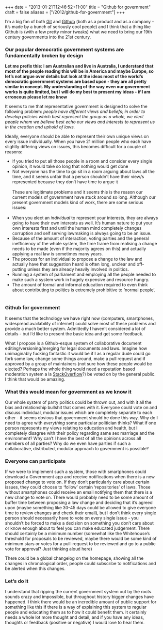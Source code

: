 +++
date = "2013-01-21T12:46:52+11:00"
title = "Github for government"
draft = false
aliases = ["/2012/github-for-government"]
+++

<p>I&#8217;m a big fan of both <a href='http://git-scm.com/'>Git</a> and <a href='http://github.com/'>Github</a> (both as a product and as a company - it&#8217;s made by a bunch of seriously cool people) and I think that a thing like Github is (with a few pretty minor tweaks) what we need to bring our 19th century governments into the 21st century.</p>

<h3 id='our_popular_democratic_government_systems_are_fundamentally_broken_by_design'>Our popular democratic government systems are fundamentally broken by design</h3>

<p><strong>Let me prefix this: I am Australian and live in Australia, I understand that most of the people reading this will be in America and maybe Europe, so let&#8217;s not argue over details but look at the ideas most of the world&#8217;s democratic government systems are based upon - they are all pretty similar in concept. My understanding of the way even our government works is quite limited, but I will do my best to present my ideas - if I am erroneous please let me know</strong></p>

<p>It seems to me that representative government is designed to solve the following problem: <em>people have different views and beliefs; in order to develop policies which best represent the group as a whole, we elect people whom we believe best echo our views and interests to represent us in the creation and uphold of laws.</em></p>

<p>Ideally, everyone should be able to represent their own unique views on every issue individually. When you have 21 million people who each have slightly differing views on issues, this becomes difficult for a couple of reasons:</p>

<ul>
<li>If you tried to put all those people in a room and consider every single opinion, it would take so long that nothing would get done</li>

<li>Not everyone has the time to go sit in a room arguing about laws all the time, and it seems unfair that a person shouldn&#8217;t have their view/s represented because they don&#8217;t have time to argue it <br /><br /> These are legitimate problems and it seems this is the reason our current models of government have stuck around so long. Although our present government models kind of work, there are some serious issues: <br /><br /></li>

<li>When you elect an <em>individual</em> to represent your interests, they are always going to have their own interests as well. It&#8217;s human nature to put your own interests first and until the human mind completely changes corruption and self serving lawmaking is always going to be an issue.</li>

<li>Because of the amount of interaction, voting parties and the general inefficiency of the whole system, the time frame from realising a change needs to be made (even if the majority agrees on this) and actually applying a real law is sometimes many years.</li>

<li>The process for an individual to propose a change to the law and actually have that suggestion heard is often long, unclear and off-putting unless they are already heavily involved in politics.</li>

<li>Running a system of parliament and employing all the people needed to make such a system work in hugely expensive and resource hungry.</li>

<li>The amount of formal and informal education required to even think about contributing to politics is extremely prohibitive to &#8216;normal people&#8217;. <br /><br /></li>
</ul>

<h3 id='github_for_government'>Github for government</h3>

<p>It seems that the technology we have right now (computers, smartphones, widespread availability of internet) could solve most of these problems and provide a much better system. Admittedly I haven&#8217;t considered a lot of details - but I&#8217;d like to present the basic idea and get some feedback.</p>

<p>What I propose is a Github-esque system of collaborative document editing/versioning/merging for legal documents and laws. Imagine how unimaginably fucking fantastic it would be if I as a regular dude could go fork some law, change some things around, make a pull request and if approved by a group of maintainers (not sure how these people would be elected? Perhaps the whole thing would need a reputation based moderation system a la <a href='http://stackoverflow.com/'>StackOverflow</a>?) be voted on by the general public. I think that would be amazing.</p>

<h3 id='what_this_would_mean_for_government_as_we_know_it'>What this would mean for government as we know it</h3>

<p>Our whole system of party politics could be thrown out, and with it all the bias and relationship bullshit that comes with it. Everyone could vote on and discuss individual, modular issues which are completely separate to each other - it seems obvious that government should be done this way. Why do I need to agree with <em>everything</em> some particular politician thinks? What if one person represents my views relating to education and health, but I completely disagree with their policy regarding same sex marriage and the environment? Why can&#8217;t I have the best of all the opinions across all members of all parties? Why do we even have parties if such a collaborative, distributed, modular approach to government is possible?</p>

<h3 id='everyone_can_participate'>Everyone can participate</h3>

<p>If we were to implement such a system, those with smartphones could download a Government app and receive notifications when there is a new proposed change to vote on. If they don&#8217;t particularly care about certain issues, they could choose to &#8216;follow&#8217; certain &#8216;repositories&#8217; of laws. Those without smartphones could receive an email notifying them that there is a new change to vote on. There would probably need to be some amount of buffer time between proposing a law change and deciding that it&#8217;s agreed upon (maybe something like 30-45 days could be allowed to give everyone time to review changes and check their email), but I don&#8217;t think every single person should necessarily have to vote on every single issue - you shouldn&#8217;t be forced to make a decision on something you don&#8217;t care about or know enough about to feel you can make educated judgement. There should certainly be a minimum number (somewhat like the Whitehouse&#8217;s threshold for proposals to be reviewed, maybe there would be some kind of minimum stars or votes for a pull-request to be reviewed and go to a public vote for approval? Just thinking aloud here)</p>

<p>There could be a global changelog on the homepage, showing all the changes in chronological order, people could subscribe to notifications and be alerted when this changes.</p>

<h3 id='lets_do_it'>Let&#8217;s do it</h3>

<p>I understand that ripping the current government system out by the roots sounds crazy and impossible, but throughout history bigger changes have happened. I think there would be an incredible amount of public support for something like this if there is a way of explaining this system to regular people and educating them as to how it could benefit them. It certainly needs a whole lot more thought and detail, and if you have any ideas, thoughts or feedback (positive or negative) I would love to hear them.</p>
